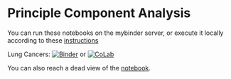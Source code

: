 # Principle Component Analysis

You can run these notebooks on the mybinder server, or execute it locally according to these [instructions](../readme.md)


Lung Cancers: [![Binder](https://mybinder.org/badge_logo.svg)](https://mybinder.org/v2/gh/statisticalbiotechnology/cb2030/master?filepath=nb%2Fpca%2FPCAofCarcinomas.ipynb) or [![CoLab](https://colab.research.google.com/assets/colab-badge.svg)](https://colab.research.google.com/github/statisticalbiotechnology/cb2030/blob/master/nb/pca/PCAofCarcinomas.ipynb)

You can also reach a dead view of the [notebook](https://nbviewer.jupyter.org/github/statisticalbiotechnology/cb2030/blob/master/nb/pca/PCAofCarcinomas.ipynb).
